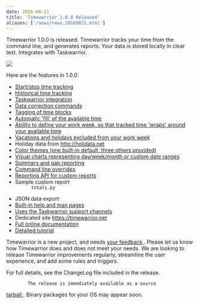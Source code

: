 ```yaml
---
date: 2016-08-21
title: 'Timewarrior 1.0.0 Released'
aliases: ['/news/news.20160821.html']
---
```

<div class="col-md-8 main">
 <div class="row">
  <p>
   Timewarrior 1.0.0 is released. Timewarrior tracks your time from
            the command line, and generates reports. Your data is stored locally
            in clear text. Integrates with Taskwarrior.
  </p>
  <p>
   <img class="img-responsive" src="/news/images/ti.png"/>
  </p>
  <p>
   Here are the features in 1.0.0:
  </p>
  <p>
   <ul>
    <li>
     <a href="/docs/timewarrior/stopwatch.html">
      Start/stop time tracking
     </a>
    </li>
    <li>
     <a href="/docs/timewarrior/track.html">
      Historical time tracking
     </a>
    </li>
    <li>
     <a href="/docs/timewarrior/taskwarrior.html">
      Taskwarrior integration
     </a>
    </li>
    <li>
     <a href="/docs/timewarrior/corrections.html">
      Data correction commands
     </a>
    </li>
    <li>
     <a href="/docs/timewarrior/tags.html">
      Tagging of time blocks
     </a>
    </li>
    <li>
     <a href="/docs/timewarrior/hints.html">
      Automatic 'fill' of the available time
     </a>
    </li>
    <li>
     <a href="/docs/timewarrior/workweek.html">
      Ability to define your work week, so that tracked time 'wraps' around your available time
     </a>
    </li>
    <li>
     <a href="/docs/timewarrior/holidays.html">
      Vacations and holidays excluded from your work week
     </a>
    </li>
    <li>
     Holiday data from
     <a href="http://holidata.net">
      http://holidata.net
     </a>
    </li>
    <li>
     <a href="/docs/timewarrior/themes.html">
      Color themes (one built-in default, three others provided)
     </a>
    </li>
    <li>
     <a href="/docs/timewarrior/charts.html">
      Visual charts representing day/week/month or custom date ranges
     </a>
    </li>
    <li>
     <a href="/docs/timewarrior/summary.html">
      Summary and gap reporting
     </a>
    </li>
    <li>
     <a href="/docs/timewarrior/overrides.html">
      Command line overrides
     </a>
    </li>
    <li>
     <a href="/docs/timewarrior/api.html">
      Reporting API for custom reports
     </a>
    </li>
    <li>
     Sample custom report
     <code>
      totals.py
     </code>
    </li>
    <li>
     JSON data export
    </li>
    <li>
     <a href="/docs/timewarrior/help.html">
      Built-in help and man pages
     </a>
    </li>
    <li>
     <a href="/support">
      Uses the Taskwarrior support channels
     </a>
    </li>
    <li>
     Dedicated site
     <a href="https://timewarrior.net">
      https://timewarrior.net
     </a>
    </li>
    <li>
     <a href="/docs/timewarrior/">
      Full online documentation
     </a>
    </li>
    <li>
     <a href="/docs/timewarrior/tutorial.html">
      Detailed tutorial
     </a>
    </li>
   </ul>
  </p>
  <p>
   Timewarrior is a new project, and needs
   <a href="mailto:support@timewarrior.net">
    your feedback
   </a>
   .
            Please let us know how Timewarrior does and does not meet your needs.
            We are looking to release Timewarrior improvements regularly,
            streamline the user experience, and add some rules and triggers.
  </p>
  <p>
   For full details, see the ChangeLog file included in the release.

            The release is immediately available as a source
   <a href="/download/timew-1.0.0.tar.gz">
    tarball
   </a>
   .
            Binary packages for your OS may appear soon.
  </p>
  <br/>
  <br/>
 </div>
</div>


